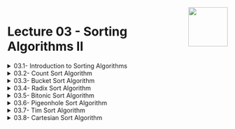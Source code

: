 <img align="right" width="90" height="90" src="https://github.com/cs-MohamedAyman/Computer-Science-Textbooks/blob/master/logos/algorithms.jpg">

# Lecture 03 - Sorting Algorithms II

<details>
	<summary>03.1- Introduction to Sorting Algorithms</summary>

</details>

<details>
	<summary>03.2- Count Sort Algorithm</summary>

</details>

<details>
	<summary>03.3- Bucket Sort Algorithm</summary>

</details>

<details>
	<summary>03.4- Radix Sort Algorithm</summary>

</details>

<details>
	<summary>03.5- Bitonic Sort Algorithm</summary>

</details>

<details>
	<summary>03.6- Pigeonhole Sort Algorithm</summary>

</details>

<details>
	<summary>03.7- Tim Sort Algorithm</summary>

</details>

<details>
	<summary>03.8- Cartesian Sort Algorithm</summary>

</details>
